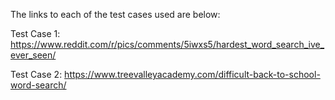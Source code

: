 The links to each of the test cases used are below: 

Test Case 1: https://www.reddit.com/r/pics/comments/5iwxs5/hardest_word_search_ive_ever_seen/

Test Case 2: https://www.treevalleyacademy.com/difficult-back-to-school-word-search/
